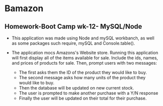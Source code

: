 # Bamazon  
##  Homework-Boot Camp wk-12- MySQL/Node

- This application was made using Node and mySQL workbanch, as well as some packages such require, mySQL and Console.table().

- The application mocs Amazons's Website store. Running this application will first display all of the items available for sale. Include the ids, names, and prices of products for sale.
Then, prompt users with two messages:
   * The first asks them the ID of the product they would like to buy.
   * The second message asks how many units of the product they would like to buy.
   * Then the database will be updated on new current stock.
   * The user is prompted to make another purchase with a Y/N response
   * Finally the user will be updated on their total for their purchase.
